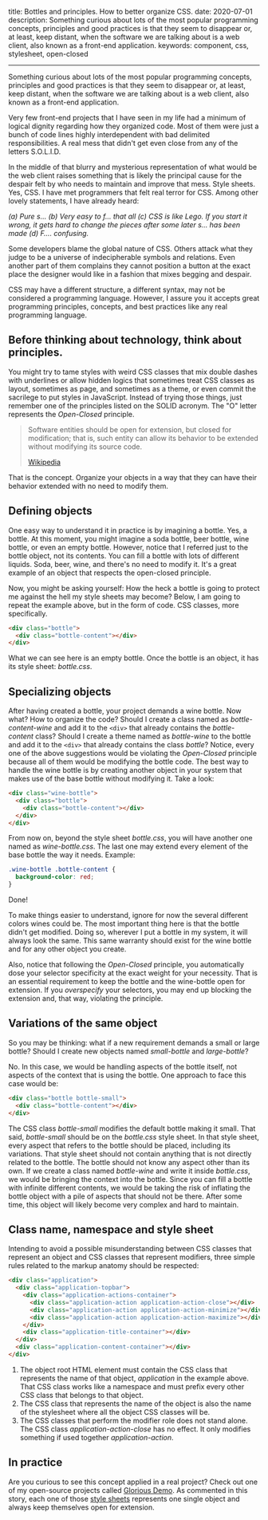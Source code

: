 title: Bottles and principles. How to better organize CSS.
date: 2020-07-01
description: Something curious about lots of the most popular programming concepts, principles and good practices is that they seem to disappear or, at least, keep distant, when the software we are talking about is a web client, also known as a front-end application.
keywords: component, css, stylesheet, open-closed

---

Something curious about lots of the most popular programming concepts, principles and good practices is that they seem to disappear or, at least, keep distant, when the software we are talking about is a web client, also known as a front-end application.

Very few front-end projects that I have seen in my life had a minimum of logical dignity regarding how they organized code. Most of them were just a bunch of code lines highly interdependent with bad delimited responsibilities. A real mess that didn't get even close from any of the letters S.O.L.I.D.

In the middle of that blurry and mysterious representation of what would be the web client raises something that is likely the principal cause for the despair felt by who needs to maintain and improve that mess. Style sheets. Yes, CSS. I have met programmers that felt real terror for CSS. Among other lovely statements, I have already heard:

*(a) Pure s… (b) Very easy to f… that all (c) CSS is like Lego. If you start it wrong, it gets hard to change the pieces after some later s… has been made (d) F…. confusing.*

Some developers blame the global nature of CSS. Others attack what they judge to be a universe of indecipherable symbols and relations. Even another part of them complains they cannot position a button at the exact place the designer would like in a fashion that mixes begging and despair.

CSS may have a different structure, a different syntax, may not be considered a programming language. However, I assure you it accepts great programming principles, concepts, and best practices like any real programming language.

## Before thinking about technology, think about principles.

You might try to tame styles with weird CSS classes that mix double dashes with underlines or allow hidden logics that sometimes treat CSS classes as layout, sometimes as page, and sometimes as a theme, or even commit the sacrilege to put styles in JavaScript. Instead of trying those things, just remember one of the principles listed on the SOLID acronym. The "O" letter represents the *Open-Closed* principle.

> Software entities should be open for extension, but closed for modification; that is, such entity can allow its behavior to be extended without modifying its source code.
>
> [Wikipedia](https://en.wikipedia.org/wiki/Open%E2%80%93closed_principle)

That is the concept. Organize your objects in a way that they can have their behavior extended with no need to modify them.

## Defining objects

One easy way to understand it in practice is by imagining a bottle. Yes, a bottle. At this moment, you might imagine a soda bottle, beer bottle, wine bottle, or even an empty bottle. However, notice that I referred just to the bottle object, not its contents. You can fill a bottle with lots of different liquids. Soda, beer, wine, and there's no need to modify it. It's a great example of an object that respects the open-closed principle.

Now, you might be asking yourself: How the heck a bottle is going to protect me against the hell my style sheets may become? Below, I am going to repeat the example above, but in the form of code. CSS classes, more specifically.

``` html
<div class="bottle">
  <div class="bottle-content"></div>
</div>
```

What we can see here is an empty bottle. Once the bottle is an object, it has its style sheet: *bottle.css*.

## Specializing objects

After having created a bottle, your project demands a wine bottle. Now what? How to organize the code? Should I create a class named as *bottle-content-wine* and add it to the `<div>` that already contains the *bottle-content* class? Should I create a theme named as *bottle-wine* to the bottle and add it to the `<div>` that already contains the class *bottle*? Notice, every one of the above suggestions would be violating the *Open-Closed* principle because all of them would be modifying the bottle code. The best way to handle the wine bottle is by creating another object in your system that makes use of the base bottle without modifying it. Take a look:

``` html
<div class="wine-bottle">
  <div class="bottle">
    <div class="bottle-content"></div>
  </div>
</div>
```

From now on, beyond the style sheet *bottle.css*, you will have another one named as *wine-bottle.css*. The last one may extend every element of the base bottle the way it needs. Example:

``` css
.wine-bottle .bottle-content {
  background-color: red;
}
```

Done!

To make things easier to understand, ignore for now the several different colors wines could be. The most important thing here is that the bottle didn't get modified. Doing so, wherever I put a bottle in my system, it will always look the same. This same warranty should exist for the wine bottle and for any other object you create.

Also, notice that following the *Open-Closed* principle, you automatically dose your selector specificity at the exact weight for your necessity. That is an essential requirement to keep the bottle and the wine-bottle open for extension. If you *overspecify* your selectors, you may end up blocking the extension and, that way, violating the principle.

## Variations of the same object

So you may be thinking: what if a new requirement demands a small or large bottle? Should I create new objects named *small-bottle* and *large-bottle*?

No. In this case, we would be handling aspects of the bottle itself, not aspects of the context that is using the bottle. One approach to face this case would be:

``` html
<div class="bottle bottle-small">
  <div class="bottle-content"></div>
</div>
```

The CSS class *bottle-small* modifies the default bottle making it small. That said, *bottle-small* should be on the *bottle.css* style sheet. In that style sheet, every aspect that refers to the bottle should be placed, including its variations. That style sheet should not contain anything that is not directly related to the bottle. The bottle should not know any aspect other than its own. If we create a class named *bottle-wine* and write it inside *bottle.css*, we would be bringing the context into the bottle. Since you can fill a bottle with infinite different contents, we would be taking the risk of inflating the bottle object with a pile of aspects that should not be there. After some time, this object will likely become very complex and hard to maintain.

## Class name, namespace and style sheet

Intending to avoid a possible misunderstanding between CSS classes that represent an object and CSS classes that represent modifiers, three simple rules related to the markup anatomy should be respected:

``` html
<div class="application">
  <div class="application-topbar">
    <div class="application-actions-container">
      <div class="application-action application-action-close"></div>
      <div class="application-action application-action-minimize"></div>
      <div class="application-action application-action-maximize"></div>
    </div>
    <div class="application-title-container"></div>
  </div>
  <div class="application-content-container"></div>
</div>
```

1.  The object root HTML element must contain the CSS class that represents the name of that object, *application* in the example above. That CSS class works like a namespace and must prefix every other CSS class that belongs to that object.
2.  The CSS class that represents the name of the object is also the name of the stylesheet where all the object CSS classes will be.
3.  The CSS classes that perform the modifier role does not stand alone. The CSS class *application-action-close* has no effect. It only modifies something if used together *application-action*.

## In practice

Are you curious to see this concept applied in a real project? Check out one of my open-source projects called [Glorious Demo](https://gdemo.compilorama.com). As commented in this story, each one of those [style sheets](https://github.com/glorious-codes/glorious-demo/tree/master/src/styles) represents one single object and always keep themselves open for extension.

